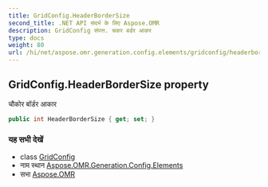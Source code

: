```yaml
---
title: GridConfig.HeaderBorderSize
second_title: .NET API संदर्भ के लिए Aspose.OMR
description: GridConfig संपत्त. चकर बर्डर आकर
type: docs
weight: 80
url: /hi/net/aspose.omr.generation.config.elements/gridconfig/headerbordersize/
---
```

## GridConfig.HeaderBorderSize property

चौकोर बॉर्डर आकार

```csharp
public int HeaderBorderSize { get; set; }
```

### यह सभी देखें

* class [GridConfig](../)
* नाम स्थान [Aspose.OMR.Generation.Config.Elements](../../gridconfig/)
* सभा [Aspose.OMR](../../../)


